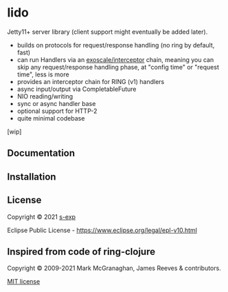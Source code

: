 # lido

Jetty11+ server library (client support might eventually be added later).

* builds on protocols for request/response handling (no ring by default, fast)
* can run Handlers via an [exoscale/interceptor](https://github.com/exoscale/interceptor) chain, meaning you can skip any request/response handling phase, at "config time" or "request time", less is more
* provides an interceptor chain for RING (v1) handlers
* async input/output via CompletableFuture
* NIO reading/writing
* sync or async handler base
* optional support for HTTP-2
* quite minimal codebase

[wip]

## Documentation

## Installation
<!-- lido is [available on Clojars](https://clojars.org/s-exp/lido). -->

## License

Copyright © 2021 [s-exp](httpf://s-exp.com)

Eclipse Public License - https://www.eclipse.org/legal/epl-v10.html

## Inspired from code of ring-clojure

Copyright © 2009-2021 Mark McGranaghan, James Reeves & contributors.

[MIT license](https://github.com/ring-clojure/ring/blob/master/LICENSE)
